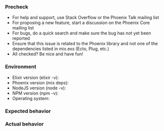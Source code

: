 ### Precheck

* For help and support, use Stack Overflow or the Phoenix Talk mailing list
* For proposing a new feature, start a discussion on the Phoenix Core mailing list
* For bugs, do a quick search and make sure the bug has not yet been reported
* Ensure that this issue is related to the Phoenix library and not one of the dependencies listed in mix.exs (Ecto, Plug, etc.)
* All checked? Be nice and have fun!

### Environment

* Elixir version (elixir -v):
* Phoenix version (mix deps):
* NodeJS version (node -v):
* NPM version (npm -v):
* Operating system:

### Expected behavior


### Actual behavior
